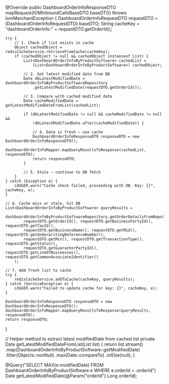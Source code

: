 @Override
public DashboardOrderInfoResponseDTO mapRequest(IOMInboundCallsBaseDTO baseDTO) throws IomMerchantException {
    DashboardOrderInfoRequestDTO requestDTO = (DashboardOrderInfoRequestDTO) baseDTO;
    String cacheKey = "dashboardOrderInfo:" + requestDTO.getOrderId();

    try {
        // 1. Check if list exists in cache
        Object cachedObject = redisCacheService.retrieveFromCache(cacheKey);
        if (cachedObject != null && cachedObject instanceof List) {
            List<DashboardOrderInfoByProductSoftware> cachedList =
                (List<DashboardOrderInfoByProductSoftware>) cachedObject;

            // 2. Get latest modified date from DB
            Date dbLatestModifiedDate = dashboardOrderInfoByProductSoftwareRepository
                .getLatestModifiedDate(requestDTO.getOrderId());

            // 3. Compare with cached modified date
            Date cacheModifiedDate = getLatestModifiedDateFromList(cachedList);

            if (dbLatestModifiedDate != null && cacheModifiedDate != null &&
                !dbLatestModifiedDate.after(cacheModifiedDate)) {

                // 4. Data is fresh — use cache
                DashboardOrderInfoResponseDTO responseDTO = new DashboardOrderInfoResponseDTO();
                dashboardOrderInfoMapper.mapQueryResultsToResponse(cachedList, responseDTO);
                return responseDTO;
            }

            // 5. Stale — continue to DB fetch
        }
    } catch (Exception e) {
        LOGGER.warn("Cache check failed, proceeding with DB. Key: {}", cacheKey, e);
    }

    // 6. Cache miss or stale, hit DB
    List<DashboardOrderInfoByProductSoftware> queryResults =
        dashboardOrderInfoByProductSoftwareRepository.getOrderDetailsFromRepo(
            requestDTO.getOrderId(), requestDTO.getBusinessPartyId(), requestDTO.getTaxId(),
            requestDTO.getBusinessName(), requestDTO.getMid(), requestDTO.getUnderwritingReferenceNumber(),
            requestDTO.getMcn(), requestDTO.getTransactionType(), requestDTO.getStatus(),
            requestDTO.getGuarantorPartyId(), requestDTO.getLineOfBusinesses(), requestDTO.getCommonAssociateIdentifier()
        );

    // 7. Add fresh list to cache
    try {
        redisCacheService.addToCache(cacheKey, queryResults);
    } catch (ServiceException e) {
        LOGGER.warn("Failed to update cache for key: {}", cacheKey, e);
    }

    DashboardOrderInfoResponseDTO responseDTO = new DashboardOrderInfoResponseDTO();
    dashboardOrderInfoMapper.mapQueryResultsToResponse(queryResults, responseDTO);
    return responseDTO;
}

// Helper method to extract latest modifiedDate from cached list
private Date getLatestModifiedDateFromList(List<DashboardOrderInfoByProductSoftware> list) {
    return list.stream()
        .map(DashboardOrderInfoByProductSoftware::getModifiedDate)
        .filter(Objects::nonNull)
        .max(Date::compareTo)
        .orElse(null);
}




@Query("SELECT MAX(e.modifiedDate) FROM DashboardOrderInfoByProductSoftware e WHERE e.orderId = :orderId")
Date getLatestModifiedDate(@Param("orderId") Long orderId);
